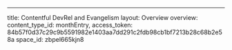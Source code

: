 ---
title: Contentful DevRel and Evangelism
layout: Overview
overview:
  content_type_id: monthEntry,
  access_token: 84b57f0d37c29c9b5591982e1403aa7dd291c2fdb98cb1bf7213b28c68b2e58a
  space_id: zbpel665kjn8
